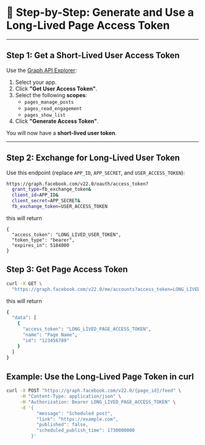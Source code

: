 # 🔐 Step-by-Step: Generate and Use a Long-Lived Page Access Token

---

## Step 1: Get a Short-Lived User Access Token

Use the [Graph API Explorer](https://developers.facebook.com/tools/explorer/):

1. Select your app.
2. Click **"Get User Access Token"**.
3. Select the following **scopes**:
   - `pages_manage_posts`
   - `pages_read_engagement`
   - `pages_show_list`
4. Click **"Generate Access Token"**.

You will now have a **short-lived user token**.

---

## Step 2: Exchange for Long-Lived User Token

Use this endpoint (replace `APP_ID`, `APP_SECRET`, and `USER_ACCESS_TOKEN`):

```bash
https://graph.facebook.com/v22.0/oauth/access_token?
  grant_type=fb_exchange_token&
  client_id=APP_ID&
  client_secret=APP_SECRET&
  fb_exchange_token=USER_ACCESS_TOKEN
```
this will return
```
{
  "access_token": "LONG_LIVED_USER_TOKEN",
  "token_type": "bearer",
  "expires_in": 5184000
}
```
## Step 3: Get Page Access Token
```sh
curl -X GET \
  "https://graph.facebook.com/v22.0/me/accounts?access_token=LONG_LIVED_USER_TOKEN"
```
this will return 
```sh
{
  "data": [
    {
      "access_token": "LONG_LIVED_PAGE_ACCESS_TOKEN",
      "name": "Page Name",
      "id": "123456789"
    }
  ]
}
```
## Example: Use the Long-Lived Page Token in curl
```sh
curl -X POST "https://graph.facebook.com/v22.0/{page_id}/feed" \
     -H "Content-Type: application/json" \
     -H "Authorization: Bearer LONG_LIVED_PAGE_ACCESS_TOKEN" \
     -d '{
           "message": "Scheduled post",
           "link": "https://example.com",
           "published": false,
           "scheduled_publish_time": 1730000000
         }'

```